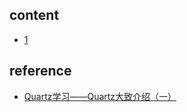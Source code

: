 ## content

- [1](https://github.com/gaoxinge/something/tree/master/learn%20java%20third-party%20library/quartz/1)

## reference

- [Quartz学习——Quartz大致介绍（一）](http://blog.csdn.net/u010648555/article/details/54863144)